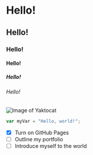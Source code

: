 # Hello!
## Hello!
### Hello!
#### Hello!
##### Hello!
###### Hello!

![Image of Yaktocat](https://octodex.github.com/images/yaktocat.png)

``` javascript
var myVar = "Hello, world!";
```

- [X]  Turn on GitHub Pages
- [ ]  Outline my portfolio
- [ ]  Introduce myself to the world
